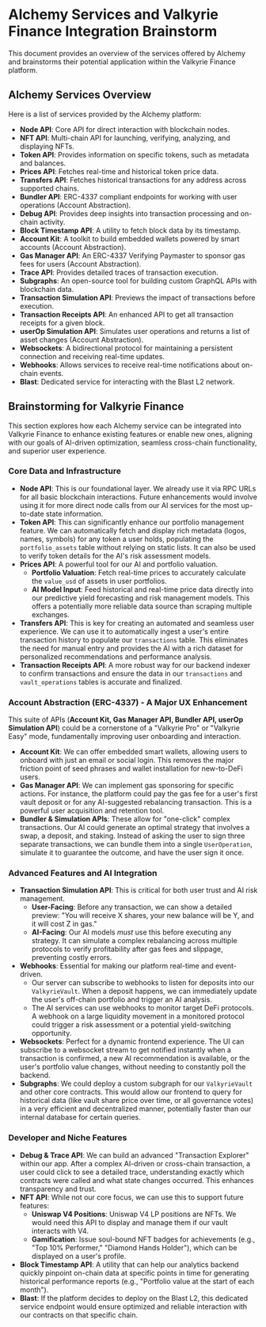 # Alchemy Services and Valkyrie Finance Integration Brainstorm

This document provides an overview of the services offered by Alchemy and brainstorms their potential application within the Valkyrie Finance platform.

## Alchemy Services Overview

Here is a list of services provided by the Alchemy platform:

- **Node API**: Core API for direct interaction with blockchain nodes.
- **NFT API**: Multi-chain API for launching, verifying, analyzing, and displaying NFTs.
- **Token API**: Provides information on specific tokens, such as metadata and balances.
- **Prices API**: Fetches real-time and historical token price data.
- **Transfers API**: Fetches historical transactions for any address across supported chains.
- **Bundler API**: ERC-4337 compliant endpoints for working with user operations (Account Abstraction).
- **Debug API**: Provides deep insights into transaction processing and on-chain activity.
- **Block Timestamp API**: A utility to fetch block data by its timestamp.
- **Account Kit**: A toolkit to build embedded wallets powered by smart accounts (Account Abstraction).
- **Gas Manager API**: An ERC-4337 Verifying Paymaster to sponsor gas fees for users (Account Abstraction).
- **Trace API**: Provides detailed traces of transaction execution.
- **Subgraphs**: An open-source tool for building custom GraphQL APIs with blockchain data.
- **Transaction Simulation API**: Previews the impact of transactions before execution.
- **Transaction Receipts API**: An enhanced API to get all transaction receipts for a given block.
- **userOp Simulation API**: Simulates user operations and returns a list of asset changes (Account Abstraction).
- **Websockets**: A bidirectional protocol for maintaining a persistent connection and receiving real-time updates.
- **Webhooks**: Allows services to receive real-time notifications about on-chain events.
- **Blast**: Dedicated service for interacting with the Blast L2 network.

## Brainstorming for Valkyrie Finance

This section explores how each Alchemy service can be integrated into Valkyrie Finance to enhance existing features or enable new ones, aligning with our goals of AI-driven optimization, seamless cross-chain functionality, and superior user experience.

### Core Data and Infrastructure

- **Node API**: This is our foundational layer. We already use it via RPC URLs for all basic blockchain interactions. Future enhancements would involve using it for more direct node calls from our AI services for the most up-to-date state information.
- **Token API**: This can significantly enhance our portfolio management feature. We can automatically fetch and display rich metadata (logos, names, symbols) for any token a user holds, populating the `portfolio_assets` table without relying on static lists. It can also be used to verify token details for the AI's risk assessment models.
- **Prices API**: A powerful tool for our AI and portfolio valuation.
  - **Portfolio Valuation**: Fetch real-time prices to accurately calculate the `value_usd` of assets in user portfolios.
  - **AI Model Input**: Feed historical and real-time price data directly into our predictive yield forecasting and risk management models. This offers a potentially more reliable data source than scraping multiple exchanges.
- **Transfers API**: This is key for creating an automated and seamless user experience. We can use it to automatically ingest a user's entire transaction history to populate our `transactions` table. This eliminates the need for manual entry and provides the AI with a rich dataset for personalized recommendations and performance analysis.
- **Transaction Receipts API**: A more robust way for our backend indexer to confirm transactions and ensure the data in our `transactions` and `vault_operations` tables is accurate and finalized.

### Account Abstraction (ERC-4337) - A Major UX Enhancement

This suite of APIs (**Account Kit, Gas Manager API, Bundler API, userOp Simulation API**) could be a cornerstone of a "Valkyrie Pro" or "Valkyrie Easy" mode, fundamentally improving user onboarding and interaction.

- **Account Kit**: We can offer embedded smart wallets, allowing users to onboard with just an email or social login. This removes the major friction point of seed phrases and wallet installation for new-to-DeFi users.
- **Gas Manager API**: We can implement gas sponsoring for specific actions. For instance, the platform could pay the gas fee for a user's first vault deposit or for any AI-suggested rebalancing transaction. This is a powerful user acquisition and retention tool.
- **Bundler & Simulation APIs**: These allow for "one-click" complex transactions. Our AI could generate an optimal strategy that involves a swap, a deposit, and staking. Instead of asking the user to sign three separate transactions, we can bundle them into a single `UserOperation`, simulate it to guarantee the outcome, and have the user sign it once.

### Advanced Features and AI Integration

- **Transaction Simulation API**: This is critical for both user trust and AI risk management.
  - **User-Facing**: Before any transaction, we can show a detailed preview: "You will receive X shares, your new balance will be Y, and it will cost Z in gas."
  - **AI-Facing**: Our AI models _must_ use this before executing any strategy. It can simulate a complex rebalancing across multiple protocols to verify profitability after gas fees and slippage, preventing costly errors.
- **Webhooks**: Essential for making our platform real-time and event-driven.
  - Our server can subscribe to webhooks to listen for deposits into our `ValkyrieVault`. When a deposit happens, we can immediately update the user's off-chain portfolio and trigger an AI analysis.
  - The AI services can use webhooks to monitor target DeFi protocols. A webhook on a large liquidity movement in a monitored protocol could trigger a risk assessment or a potential yield-switching opportunity.
- **Websockets**: Perfect for a dynamic frontend experience. The UI can subscribe to a websocket stream to get notified instantly when a transaction is confirmed, a new AI recommendation is available, or the user's portfolio value changes, without needing to constantly poll the backend.
- **Subgraphs**: We could deploy a custom subgraph for our `ValkyrieVault` and other core contracts. This would allow our frontend to query for historical data (like vault share price over time, or all governance votes) in a very efficient and decentralized manner, potentially faster than our internal database for certain queries.

### Developer and Niche Features

- **Debug & Trace API**: We can build an advanced "Transaction Explorer" within our app. After a complex AI-driven or cross-chain transaction, a user could click to see a detailed trace, understanding exactly which contracts were called and what state changes occurred. This enhances transparency and trust.
- **NFT API**: While not our core focus, we can use this to support future features:
  - **Uniswap V4 Positions**: Uniswap V4 LP positions are NFTs. We would need this API to display and manage them if our vault interacts with V4.
  - **Gamification**: Issue soul-bound NFT badges for achievements (e.g., "Top 10% Performer," "Diamond Hands Holder"), which can be displayed on a user's profile.
- **Block Timestamp API**: A utility that can help our analytics backend quickly pinpoint on-chain data at specific points in time for generating historical performance reports (e.g., "Portfolio value at the start of each month").
- **Blast**: If the platform decides to deploy on the Blast L2, this dedicated service endpoint would ensure optimized and reliable interaction with our contracts on that specific chain.
